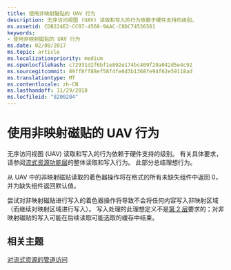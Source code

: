 ```yaml
---
title: 使用非映射磁贴的 UAV 行为
description: 无序访问视图 (UAV) 读取和写入的行为依赖于硬件支持的级别。
ms.assetid: CDB224E2-CC07-4568-9AAC-C8DC74536561
keywords:
- 使用非映射磁贴的 UAV 行为
ms.date: 02/08/2017
ms.topic: article
ms.localizationpriority: medium
ms.openlocfilehash: c72931d2f6bf1e892e174bc409f20a042d5e4c92
ms.sourcegitcommit: 89ff8ff88ef58f4fe6d3b1368fe94f62e59118ad
ms.translationtype: MT
ms.contentlocale: zh-CN
ms.lasthandoff: 11/29/2018
ms.locfileid: "8200284"
---
```

# <a name="span-iddirect3dconceptsuavbehaviorwithnon-mappedtilesspanuav-behavior-with-non-mapped-tiles"></a><span id="direct3dconcepts.uav_behavior_with_non-mapped_tiles"></span>使用非映射磁贴的 UAV 行为


无序访问视图 (UAV) 读取和写入的行为依赖于硬件支持的级别。 有关具体要求，请参阅[流式资源功能层](streaming-resources-features-tiers.md)的整体读取和写入行为。 此部分总结理想行为。

从 UAV 中的非映射磁贴读取的着色器操作将在格式的所有未缺失组件中返回 0，并为缺失组件返回默认值。

尝试对非映射磁贴进行写入的着色器操作将导致不会将任何内容写入非映射区域（而继续对映射区域进行写入）。 写入处理的此理想定义不是[第 2 层](tier-2.md)要求的；对非映射磁贴的写入可能在后续读取可能选取的缓存中结束。

## <a name="span-idrelated-topicsspanrelated-topics"></a><span id="related-topics"></span>相关主题


[对流式资源的管道访问](pipeline-access-to-streaming-resources.md)

 

 




